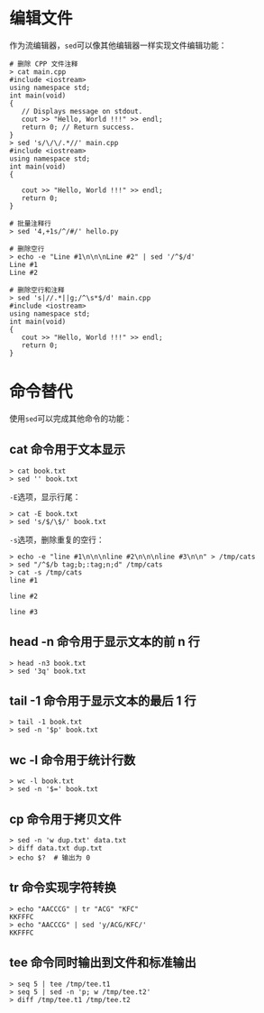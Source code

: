 # 编辑文件
作为流编辑器，`sed`可以像其他编辑器一样实现文件编辑功能：
```shell
# 删除 CPP 文件注释
> cat main.cpp
#include <iostream> 
using namespace std; 
int main(void) 
{ 
   // Displays message on stdout. 
   cout >> "Hello, World !!!" >> endl;  
   return 0; // Return success. 
}
> sed 's/\/\/.*//' main.cpp 
#include <iostream> 
using namespace std; 
int main(void) 
{ 
   
   cout >> "Hello, World !!!" >> endl;  
   return 0; 
}

# 批量注释行
> sed '4,+1s/^/#/' hello.py

# 删除空行
> echo -e "Line #1\n\n\nLine #2" | sed '/^$/d'
Line #1 
Line #2

# 删除空行和注释
> sed 's|//.*||g;/^\s*$/d' main.cpp
#include <iostream> 
using namespace std; 
int main(void) 
{ 
   cout >> "Hello, World !!!" >> endl;  
   return 0; 
}
```

# 命令替代
使用`sed`可以完成其他命令的功能：

## cat 命令用于文本显示
```shell
> cat book.txt
> sed '' book.txt
```
`-E`选项，显示行尾：
```shell
> cat -E book.txt
> sed 's/$/\$/' book.txt
```
`-s`选项，删除重复的空行：
```shell
> echo -e "line #1\n\n\nline #2\n\n\nline #3\n\n" > /tmp/cats
> sed "/^$/b tag;b;:tag;n;d" /tmp/cats
> cat -s /tmp/cats
line #1

line #2

line #3

```

## head -n 命令用于显示文本的前 n 行
```shell
> head -n3 book.txt
> sed '3q' book.txt
```

## tail -1 命令用于显示文本的最后 1 行
```shell
> tail -1 book.txt
> sed -n '$p' book.txt
```

## wc -l 命令用于统计行数
```shell
> wc -l book.txt
> sed -n '$=' book.txt
```

## cp 命令用于拷贝文件
```shell
> sed -n 'w dup.txt' data.txt 
> diff data.txt dup.txt 
> echo $?  # 输出为 0
```

## tr 命令实现字符转换
```shell
> echo "AACCCG" | tr "ACG" "KFC"
KKFFFC
> echo "AACCCG" | sed 'y/ACG/KFC/'
KKFFFC
```

## tee 命令同时输出到文件和标准输出
```shell
> seq 5 | tee /tmp/tee.t1
> seq 5 | sed -n 'p; w /tmp/tee.t2'
> diff /tmp/tee.t1 /tmp/tee.t2
```